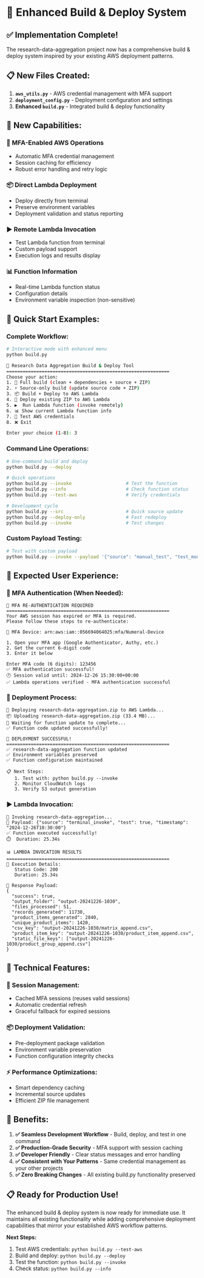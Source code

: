 # 🚀 Enhanced Build & Deploy System

## **✅ Implementation Complete!**

The research-data-aggregation project now has a comprehensive build & deploy system inspired by your existing AWS deployment patterns.

## **📋 New Files Created:**

1. **`aws_utils.py`** - AWS credential management with MFA support
2. **`deployment_config.py`** - Deployment configuration and settings
3. **Enhanced `build.py`** - Integrated build & deploy functionality

## **🎯 New Capabilities:**

### **🔐 MFA-Enabled AWS Operations**
- Automatic MFA credential management
- Session caching for efficiency
- Robust error handling and retry logic

### **📦 Direct Lambda Deployment**
- Deploy directly from terminal
- Preserve environment variables
- Deployment validation and status reporting

### **▶️ Remote Lambda Invocation**
- Test Lambda function from terminal
- Custom payload support
- Execution logs and results display

### **📊 Function Information**
- Real-time Lambda function status
- Configuration details
- Environment variable inspection (non-sensitive)

## **🚀 Quick Start Examples:**

### **Complete Workflow:**
```bash
# Interactive mode with enhanced menu
python build.py

🚀 Research Data Aggregation Build & Deploy Tool
============================================================
Choose your action:
1. 🔄 Full build (clean + dependencies + source + ZIP)
2. ⚡ Source-only build (update source code + ZIP)  
3. 📦 Build + Deploy to AWS Lambda
4. 🚀 Deploy existing ZIP to AWS Lambda
5. ▶️  Run Lambda function (invoke remotely)
6. 📊 Show current Lambda function info
7. 🔧 Test AWS credentials
8. ❌ Exit

Enter your choice (1-8): 3
```

### **Command Line Operations:**
```bash
# One-command build and deploy
python build.py --deploy

# Quick operations
python build.py --invoke                    # Test the function
python build.py --info                      # Check function status
python build.py --test-aws                  # Verify credentials

# Development cycle
python build.py --src                       # Quick source update
python build.py --deploy-only               # Fast redeploy
python build.py --invoke                    # Test changes
```

### **Custom Payload Testing:**
```bash
# Test with custom payload
python build.py --invoke --payload '{"source": "manual_test", "test_mode": true}'
```

## **🔧 Expected User Experience:**

### **🔐 MFA Authentication (When Needed):**
```
🔐 MFA RE-AUTHENTICATION REQUIRED
============================================================
Your AWS session has expired or MFA is required.
Please follow these steps to re-authenticate:

📱 MFA Device: arn:aws:iam::056694064025:mfa/Numeral-Device

1. Open your MFA app (Google Authenticator, Authy, etc.)
2. Get the current 6-digit code
3. Enter it below

Enter MFA code (6 digits): 123456
✅ MFA authentication successful!
🕐 Session valid until: 2024-12-26 15:30:00+00:00
✅ Lambda operations verified - MFA authentication successful
```

### **🚀 Deployment Process:**
```
🚀 Deploying research-data-aggregation.zip to AWS Lambda...
📦 Uploading research-data-aggregation.zip (33.4 MB)...
🔄 Waiting for function update to complete...
✅ Function code updated successfully!

🎉 DEPLOYMENT SUCCESSFUL!
============================================================
✅ research-data-aggregation function updated
✅ Environment variables preserved
✅ Function configuration maintained

📋 Next Steps:
   1. Test with: python build.py --invoke
   2. Monitor CloudWatch logs
   3. Verify S3 output generation
```

### **▶️ Lambda Invocation:**
```
🚀 Invoking research-data-aggregation...
📝 Payload: {"source": "terminal_invoke", "test": true, "timestamp": "2024-12-26T10:30:00"}
✅ Function executed successfully!
⏱️  Duration: 25.34s

📊 LAMBDA INVOCATION RESULTS
============================================================
🔧 Execution Details:
   Status Code: 200
   Duration: 25.34s

📄 Response Payload:
{
  "success": true,
  "output_folder": "output-20241226-1030",
  "files_processed": 51,
  "records_generated": 11730,
  "product_items_generated": 2840,
  "unique_product_items": 1420,
  "csv_key": "output-20241226-1030/matrix_append.csv",
  "product_item_key": "output-20241226-1030/product_item_append.csv",
  "static_file_keys": ["output-20241226-1030/product_group_append.csv"]
}
```

## **🔧 Technical Features:**

### **🔄 Session Management:**
- Cached MFA sessions (reuses valid sessions)
- Automatic credential refresh
- Graceful fallback for expired sessions

### **📦 Deployment Validation:**
- Pre-deployment package validation
- Environment variable preservation
- Function configuration integrity checks

### **⚡ Performance Optimizations:**
- Smart dependency caching
- Incremental source updates
- Efficient ZIP file management

## **🚀 Benefits:**

1. **✅ Seamless Development Workflow** - Build, deploy, and test in one command
2. **✅ Production-Grade Security** - MFA support with session caching
3. **✅ Developer Friendly** - Clear status messages and error handling
4. **✅ Consistent with Your Patterns** - Same credential management as your other projects
5. **✅ Zero Breaking Changes** - All existing build.py functionality preserved

## **📋 Ready for Production Use!**

The enhanced build & deploy system is now ready for immediate use. It maintains all existing functionality while adding comprehensive deployment capabilities that mirror your established AWS workflow patterns.

**Next Steps:**
1. Test AWS credentials: `python build.py --test-aws`
2. Build and deploy: `python build.py --deploy`
3. Test the function: `python build.py --invoke`
4. Check status: `python build.py --info` 